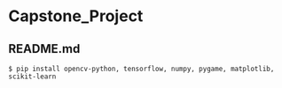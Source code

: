 
# Capstone_Project
## README.md

`$ pip install opencv-python, tensorflow, numpy, pygame, matplotlib, scikit-learn`
